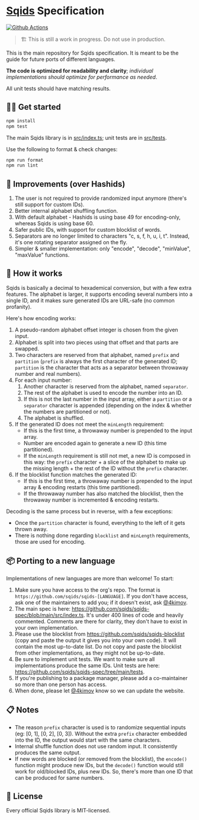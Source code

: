 # [Sqids](https://sqids.org) Specification

[![Github Actions](https://img.shields.io/github/actions/workflow/status/sqids/sqids/tests.yml?style=flat-square)](https://github.com/sqids/sqids/actions)

> 🏗️ This is still a work in progress. Do not use in production.

This is the main repository for Sqids specification. It is meant to be the guide for future ports of different languages.

**The code is optimized for readability and clarity**; _individual implementations should optimize for performance as needed_.

All unit tests should have matching results.

## 👩‍💻 Get started

```bash
npm install
npm test
```

The main Sqids library is in [src/index.ts](src/index.ts); unit tests are in [src/tests](src/tests).

Use the following to format & check changes:

```bash
npm run format
npm run lint
```

## 🚧 Improvements (over Hashids)

1. The user is not required to provide randomized input anymore (there's still support for custom IDs).
1. Better internal alphabet shuffling function.
1. With default alphabet - Hashids is using base 49 for encoding-only, whereas Sqids is using base 60.
1. Safer public IDs, with support for custom blocklist of words.
1. Separators are no longer limited to characters "c, s, f, h, u, i, t". Instead, it's one rotating separator assigned on the fly.
1. Simpler & smaller implementation: only "encode", "decode", "minValue", "maxValue" functions.

## 🔬 How it works

Sqids is basically a decimal to hexademical conversion, but with a few extra features. The alphabet is larger, it supports encoding several numbers into a single ID, and it makes sure generated IDs are URL-safe (no common profanity).

Here's how encoding works:

1. A pseudo-random alphabet offset integer is chosen from the given input.
1. Alphabet is split into two pieces using that offset and that parts are swapped.
1. Two characters are reserved from that alphabet, named `prefix` and `partition` (`prefix` is always the first character of the generated ID; `partition` is the character that acts as a separator between throwaway number and real numbers).
1. For each input number:
   1. Another character is reserved from the alphabet, named `separator`.
   1. The rest of the alphabet is used to encode the number into an ID.
   1. If this is not the last number in the input array, either a `partition` or a `separator` character is appended (depending on the index & whether the numbers are partitioned or not).
   1. The alphabet is shuffled.
1. If the generated ID does not meet the `minLength` requirement:
   - If this is the first time, a throwaway number is prepended to the input array.
   - Number are encoded again to generate a new ID (this time partitioned).
   - If the `minLength` requirement is still not met, a new ID is composed in this way: the `prefix` character + a slice of the alphabet to make up the missing length + the rest of the ID without the `prefix` character.
1. If the blocklist function matches the generated ID:
   - If this is the first time, a throwaway number is prepended to the input array & encoding restarts (this time partitioned).
   - If the throwaway number has also matched the blocklist, then the throwaway number is incremented & encoding restarts.

Decoding is the same process but in reverse, with a few exceptions:

- Once the `partition` character is found, everything to the left of it gets thrown away.
- There is nothing done regarding `blocklist` and `minLength` requirements, those are used for encoding.

## 📦 Porting to a new language

Implementations of new languages are more than welcome! To start:

1. Make sure you have access to the org's repo. The format is `https://github.com/sqids/sqids-[LANGUAGE]`. If you don't have access, ask one of the maintainers to add you; if it doesn't exist, ask [@4kimov](https://github.com/4kimov).
1. The main spec is here: <https://github.com/sqids/sqids-spec/blob/main/src/index.ts>. It's under 400 lines of code and heavily commented. Comments are there for clarity, they don't have to exist in your own implementation.
1. Please use the blocklist from <https://github.com/sqids/sqids-blocklist> (copy and paste the output it gives you into your own code). It will contain the most up-to-date list. Do not copy and paste the blocklist from other implementations, as they might not be up-to-date.
1. Be sure to implement unit tests. We want to make sure all implementations produce the same IDs. Unit tests are here: <https://github.com/sqids/sqids-spec/tree/main/tests>.
1. If you're publishing to a package manager, please add a co-maintainer so more than one person has access.
1. When done, please let [@4kimov](https://github.com/4kimov) know so we can update the website.

## 📋 Notes

- The reason `prefix` character is used is to randomize sequential inputs (eg: [0, 1], [0, 2], [0, 3]). Without the extra `prefix` character embedded into the ID, the output would start with the same characters.
- Internal shuffle function does not use random input. It consistently produces the same output.
- If new words are blocked (or removed from the blocklist), the `encode()` function might produce new IDs, but the `decode()` function would still work for old/blocked IDs, plus new IDs. So, there's more than one ID that can be produced for same numbers.

## 🍻 License

Every official Sqids library is MIT-licensed.
